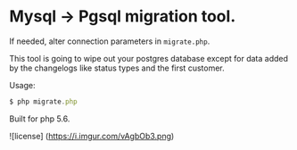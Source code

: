 # Mysql -> Pgsql migration tool.

If needed, alter connection parameters in `migrate.php`.

This tool is going to wipe out your postgres database except for data added by the changelogs like status types and the first customer.

Usage:

```javascript
$ php migrate.php
```

Built for php 5.6.

![license]
(https://i.imgur.com/vAgbOb3.png)
